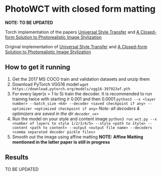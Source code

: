 # PhotoWCT with closed form matting
**NOTE: TO BE UPDATED**

Torch implementation of the papers [Universal Style Transfer](https://arxiv.org/pdf/1705.08086.pdf) and [A Closed-form Solution to Photorealistic Image Stylization](https://arxiv.org/abs/1802.06474)

Original implementation of [Universal Style Transfer](https://github.com/Yijunmaverick/UniversalStyleTransfer) and [A Closed-form Solution to Photorealistic Image Stylization](https://github.com/NVIDIA/FastPhotoStyle)

## How to get it running
1. Get the 2017 MS COCO train and validation datasets and unzip them
2. Download PyTorch VGG16 model
```wget https://download.pytorch.org/models/vgg16-397923af.pth```
3. For every layer(x = 1 to 5) train the decoder. It is recommended to run training twice with starting lr 0.001 and then 0.0001
```python3 --x <layer number> --batch_size <64> --decoder <saved checkpoint if any> --optimizer <optimized checkpoint if any>```
*Note: all decoders & optimizers are saved in the dir `decoder_<x>`*
4. Run the model on your style and content image
```python3 run_wct.py --x <number of layers to style 1/2/3/4/5> --style <path to style> --content <path to content> --output <output file name> --decoders <comma separated decoder pickle files>```
5. Smooth out the image using affine matting
**NOTE: Affine Matting mentioned in the latter paper is still in progress**

## Results
TO BE UPDATED